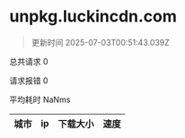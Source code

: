 
  # unpkg.luckincdn.com

  > 更新时间 2025-07-03T00:51:43.039Z
  
  总共请求 0

  请求报错 0

  平均耗时 NaNms

|城市|ip|下载大小|速度|
|-----|----------|---|---|

  